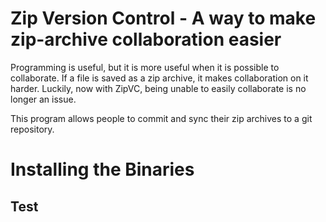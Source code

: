 # Zip Version Control - A way to make zip-archive collaboration easier
Programming is useful, but it is more useful when it is possible to collaborate. If a file is saved as a zip archive, it makes collaboration on it harder. Luckily, now with ZipVC, being unable to easily collaborate is no longer an issue.

This program allows people to commit and sync their zip archives to a git repository.
# Installing the Binaries
## Test
